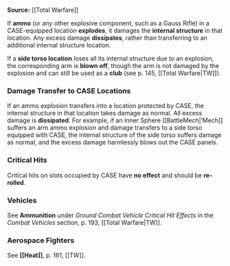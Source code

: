 **Source:** [[Total Warfare]]  

If **ammo** (or any other explosive component, such as a Gauss Rifle) in a CASE-equipped location **explodes**, it damages the **internal structure** in that location. Any excess damage **dissipates**, rather than transferring to an additional internal structure location.  

If a **side torso location** loses all its internal structure due to an explosion, the corresponding arm is **blown off**, though the arm is not damaged by the explosion and can still be used as a **club** (see p. 145, [[Total Warfare|TW]]).  

### Damage Transfer to CASE Locations  
If an ammo explosion transfers into a location protected by CASE, the internal structure in that location takes damage as normal. All excess damage is **dissipated**. For example, if an Inner Sphere [[BattleMech|’Mech]] suffers an arm ammo explosion and damage transfers to a side torso equipped with CASE, the internal structure of the side torso suffers damage as normal, and the excess damage harmlessly blows out the CASE panels.  

### Critical Hits  
Critical hits on slots occupied by CASE have **no effect** and should be **re-rolled**.  

### Vehicles  
See **Ammunition** under *Ground Combat Vehicle Critical Hit Effects* in the *Combat Vehicles* section, p. 193, [[Total Warfare|TW]].  

### Aerospace Fighters  
See **[[Heat]]**, p. 161, [[TW]].  
